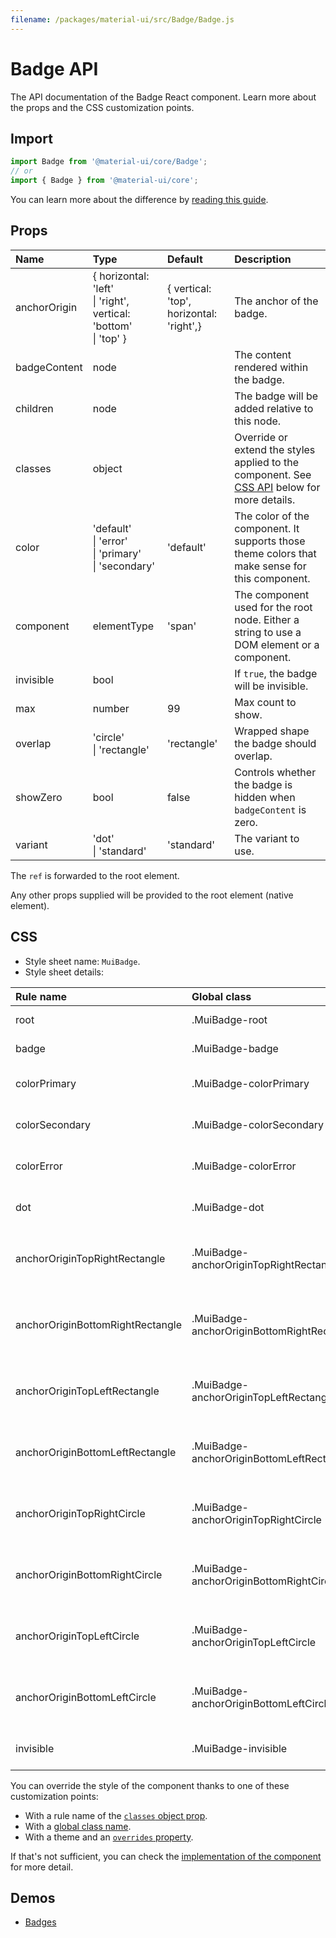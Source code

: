 ```yaml
---
filename: /packages/material-ui/src/Badge/Badge.js
---
```


<!--- This documentation is automatically generated, do not try to edit it. -->

# Badge API

<p class="description">The API documentation of the Badge React component. Learn more about the props and the CSS customization points.</p>

## Import

```js
import Badge from '@material-ui/core/Badge';
// or
import { Badge } from '@material-ui/core';
```

You can learn more about the difference by [reading this guide](/guides/minimizing-bundle-size/).



## Props

| Name | Type | Default | Description |
|:-----|:-----|:--------|:------------|
| <span class="prop-name">anchorOrigin</span> | <span class="prop-type">{ horizontal: 'left'<br>&#124;&nbsp;'right', vertical: 'bottom'<br>&#124;&nbsp;'top' }</span> | <span class="prop-default">{  vertical: 'top',  horizontal: 'right',}</span> | The anchor of the badge. |
| <span class="prop-name">badgeContent</span> | <span class="prop-type">node</span> |  | The content rendered within the badge. |
| <span class="prop-name">children</span> | <span class="prop-type">node</span> |  | The badge will be added relative to this node. |
| <span class="prop-name">classes</span> | <span class="prop-type">object</span> |  | Override or extend the styles applied to the component. See [CSS API](#css) below for more details. |
| <span class="prop-name">color</span> | <span class="prop-type">'default'<br>&#124;&nbsp;'error'<br>&#124;&nbsp;'primary'<br>&#124;&nbsp;'secondary'</span> | <span class="prop-default">'default'</span> | The color of the component. It supports those theme colors that make sense for this component. |
| <span class="prop-name">component</span> | <span class="prop-type">elementType</span> | <span class="prop-default">'span'</span> | The component used for the root node. Either a string to use a DOM element or a component. |
| <span class="prop-name">invisible</span> | <span class="prop-type">bool</span> |  | If `true`, the badge will be invisible. |
| <span class="prop-name">max</span> | <span class="prop-type">number</span> | <span class="prop-default">99</span> | Max count to show. |
| <span class="prop-name">overlap</span> | <span class="prop-type">'circle'<br>&#124;&nbsp;'rectangle'</span> | <span class="prop-default">'rectangle'</span> | Wrapped shape the badge should overlap. |
| <span class="prop-name">showZero</span> | <span class="prop-type">bool</span> | <span class="prop-default">false</span> | Controls whether the badge is hidden when `badgeContent` is zero. |
| <span class="prop-name">variant</span> | <span class="prop-type">'dot'<br>&#124;&nbsp;'standard'</span> | <span class="prop-default">'standard'</span> | The variant to use. |

The `ref` is forwarded to the root element.

Any other props supplied will be provided to the root element (native element).

## CSS

- Style sheet name: `MuiBadge`.
- Style sheet details:

| Rule name | Global class | Description |
|:-----|:-------------|:------------|
| <span class="prop-name">root</span> | <span class="prop-name">.MuiBadge-root</span> | Styles applied to the root element.
| <span class="prop-name">badge</span> | <span class="prop-name">.MuiBadge-badge</span> | Styles applied to the badge `span` element.
| <span class="prop-name">colorPrimary</span> | <span class="prop-name">.MuiBadge-colorPrimary</span> | Styles applied to the root element if `color="primary"`.
| <span class="prop-name">colorSecondary</span> | <span class="prop-name">.MuiBadge-colorSecondary</span> | Styles applied to the root element if `color="secondary"`.
| <span class="prop-name">colorError</span> | <span class="prop-name">.MuiBadge-colorError</span> | Styles applied to the root element if `color="error"`.
| <span class="prop-name">dot</span> | <span class="prop-name">.MuiBadge-dot</span> | Styles applied to the root element if `variant="dot"`.
| <span class="prop-name">anchorOriginTopRightRectangle</span> | <span class="prop-name">.MuiBadge-anchorOriginTopRightRectangle</span> | Styles applied to the root element if `anchorOrigin={{ 'top', 'right' }} overlap="rectangle"`.
| <span class="prop-name">anchorOriginBottomRightRectangle</span> | <span class="prop-name">.MuiBadge-anchorOriginBottomRightRectangle</span> | Styles applied to the root element if `anchorOrigin={{ 'bottom', 'right' }} overlap="rectangle"`.
| <span class="prop-name">anchorOriginTopLeftRectangle</span> | <span class="prop-name">.MuiBadge-anchorOriginTopLeftRectangle</span> | Styles applied to the root element if `anchorOrigin={{ 'top', 'left' }} overlap="rectangle"`.
| <span class="prop-name">anchorOriginBottomLeftRectangle</span> | <span class="prop-name">.MuiBadge-anchorOriginBottomLeftRectangle</span> | Styles applied to the root element if `anchorOrigin={{ 'bottom', 'left' }} overlap="rectangle"`.
| <span class="prop-name">anchorOriginTopRightCircle</span> | <span class="prop-name">.MuiBadge-anchorOriginTopRightCircle</span> | Styles applied to the root element if `anchorOrigin={{ 'top', 'right' }} overlap="circle"`.
| <span class="prop-name">anchorOriginBottomRightCircle</span> | <span class="prop-name">.MuiBadge-anchorOriginBottomRightCircle</span> | Styles applied to the root element if `anchorOrigin={{ 'bottom', 'right' }} overlap="circle"`.
| <span class="prop-name">anchorOriginTopLeftCircle</span> | <span class="prop-name">.MuiBadge-anchorOriginTopLeftCircle</span> | Styles applied to the root element if `anchorOrigin={{ 'top', 'left' }} overlap="circle"`.
| <span class="prop-name">anchorOriginBottomLeftCircle</span> | <span class="prop-name">.MuiBadge-anchorOriginBottomLeftCircle</span> | Styles applied to the root element if `anchorOrigin={{ 'bottom', 'left' }} overlap="circle"`.
| <span class="prop-name">invisible</span> | <span class="prop-name">.MuiBadge-invisible</span> | Pseudo-class to the badge `span` element if `invisible={true}`.

You can override the style of the component thanks to one of these customization points:

- With a rule name of the [`classes` object prop](/customization/components/#overriding-styles-with-classes).
- With a [global class name](/customization/components/#overriding-styles-with-global-class-names).
- With a theme and an [`overrides` property](/customization/globals/#css).

If that's not sufficient, you can check the [implementation of the component](https://github.com/mui-org/material-ui/blob/master/packages/material-ui/src/Badge/Badge.js) for more detail.

## Demos

- [Badges](/components/badges/)

